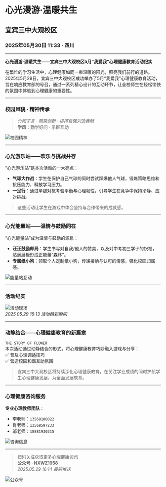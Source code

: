 # 心光漫游·温暖共生  
## 宜宾三中大观校区  
### 2025年05月30日 11:33 · 四川  

---

**心光漫游·温暖共生——宜宾三中大观校区5月“我爱我”心理健康教育活动纪实**  

在繁忙的学习生活中，心理健康如同一束温暖的阳光，照亮我们前行的道路。2025年5月29日，宜宾三中大观校区成功举办了5月“我爱我”心理健康教育活动，旨在响应教育部的号召，通过一系列精心设计的互动环节，让全校师生在轻松愉快的氛围中体验到心理健康的重要性。  

---

### 校园风貌 · 精神传承
> *竹阳子言 · 燕棠剑新 · 拼搏自强刘逸春献*  
> **学风**：勤学好问 · 乐群互助  

![校园精神](mmexport1748725395019.jpg)

---

### 心光游乐站——欢乐与挑战并存  
“心光游乐站”是本次活动的一大亮点：  
- **气球大作战**：学生在保护自己气球的同时尝试踩爆他人气球，锻炼策略思维和抗压能力，释放学习压力。  
- **一足行**：通过单腿对抗考验平衡与心理韧性，引导学生在竞争中保持冷静、应对挑战。  
> 这些活动让学生在游戏中体会坚持与合作带来的成就感。  

---

### 心光能量站——温情与鼓励同在  
“心光能量站”成为温情与鼓励的源泉：  
- **汪汪鼓励邮局**：学生书写对自我/他人的赞美，以及对中考初三学子的祝福，贴满展板形成正能量“森林”。  
- **专属纸小狗**：领取个人定制纸小狗，传递接纳与认可的情感，强化校园归属感。  

![能量站互动](mmexport1748725388256.jpg)

---

### 活动纪实
![活动现场](mmexport1748725381418.jpg)  
*2025.05.29 16:13 活动精彩瞬间*  

---

### 动静结合——心理健康教育的新篇章  
`THE STORY OF FLOWER`  
本次活动通过动静结合的形式，将心理健康教育巧妙融入游戏与分享：  
✅ 普及心理调适技巧  
✅ 营造校园和谐互助氛围  
> 宜宾三中大观校区将持续深化心理健康教育，在关注学业成绩的同时护航学生心理健康发展，为全面发展筑基。  

---

### 心理健康咨询服务  
**专业心理教师团队**：  
- 李老师：`13568108022`  
- 肖老师：`13568597233`  
- 邬老师：`18881930215`  

![咨询信息](mmexport1748725366501.jpg)

---

> 扫码关注获取更多心理健康资讯  
> **公众号 · NXWZ1958**  
> *2025.05.29 16:14 最新推送*  

![公众号](mmexport1748725378194.jpg)
